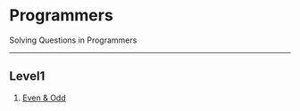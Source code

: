 # Programmers
Solving Questions in Programmers

---
## Level1 

1. [Even & Odd](https://github.com/ByoungilYoun/Programmers/blob/master/Level1/200420-Even%20%26%20Odd.playground/Contents.swift)
